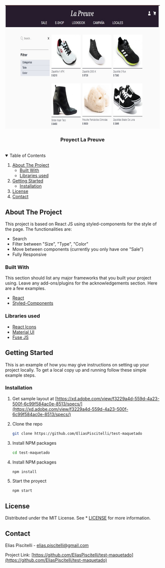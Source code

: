 
<!-- PROJECT LOGO -->
<br />
<p align="center">
  <a href="https://github.com/othneildrew/Best-README-Template">
    <img src="/public/readme_img.jpg" alt="Logo" width="650" height="400">
  </a>
</p>
  <h3 align="center">Proyect La Preuve</h3>
<br />



<!-- TABLE OF CONTENTS -->
<details open="open">
  <summary>Table of Contents</summary>
  <ol>
    <li>
      <a href="#about-the-project">About The Project</a>
      <ul>
        <li><a href="#built-with">Built With</a></li>
        <li><a href="#libraries-used">Libraries used</a></li>
      </ul>
    </li>
    <li>
      <a href="#getting-started">Getting Started</a>
      <ul>
        <li><a href="#installation">Installation</a></li>
      </ul>
    </li>
    <li><a href="#license">License</a></li>
    <li><a href="#contact">Contact</a></li>
  </ol>
</details>



<!-- ABOUT THE PROJECT -->
## About The Project
This project is based on React JS using styled-components for the style of the page. 
The functionalities are:
- Search
- Filter between "Size", "Type", "Color"
- Move between components (currently you only have one "Sale")
- Fully Responsive



### Built With

This section should list any major frameworks that you built your project using. Leave any add-ons/plugins for the acknowledgements section. Here are a few examples.
* [React](https://es.reactjs.org/)
* [Styled-Components](https://styled-components.com/)

### Libraries used
* [React Icons](https://react-icons.github.io/react-icons/)
* [Material UI](https://material-ui.com/es/)
* [Fuse JS](https://fusejs.io/)

<!-- GETTING STARTED -->
## Getting Started

This is an example of how you may give instructions on setting up your project locally.
To get a local copy up and running follow these simple example steps.


### Installation

1. Get sample layout at [https://xd.adobe.com/view/f3229a4d-559d-4a23-500f-6c99f584ac0e-8513/specs/](https://xd.adobe.com/view/f3229a4d-559d-4a23-500f-6c99f584ac0e-8513/specs/)

2. Clone the repo
   ```sh
   git clone https://github.com/EliasPiscitelli/test-maquetado
   ```

3. Install NPM packages
   ```sh
   cd test-maquetado
   ```

4. Install NPM packages
   ```sh
   npm install
   ```

5. Start the proyect
   ```sh
   npm start
   ```




<!-- LICENSE -->
## License

Distributed under the MIT License. See * [LICENSE](https://mit-license.org/) for more information.



<!-- CONTACT -->
## Contact

Elias Piscitelli - elias.piscitelli@gmail.com

Project Link: [https://github.com/EliasPiscitelli/test-maquetado](https://github.com/EliasPiscitelli/test-maquetado)


